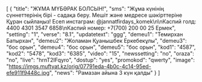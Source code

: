 [
  {
    "title": "ЖҰМА МҮБӘРАК БОЛСЫН!",
    "sms": "Жұма күнінің сүннеттерінің бірі - садақа беру. Мешіт және медресе шәкірттеріне Құран сыйлаңыз! Есеп инстаграм: @jannatfirdays_komek\n\nКаспий голд: 4400 4301 3547 6858\nКаспий номер: +7(700) 200 00 25 Ермек",
    "setting": "1",
    "verse": "8.1",
    "updatetext": "ggg",
    "demeu1": "Темирхан Батырхан",
    "demeu2": "Жоламан Қуанышбек Еркебекұлы",
    "demeu3": "бос орын",
    "demeu4": "бос орын",
    "demeu5": "бос орын",
    "kod1": "4587",
    "kod2": "5478",
    "kod3": "6385",
    "video": "15",
    "newssetting": "no",
    "oraza": "no",
    "live": "hrnT2IFqyro",
    "dostup": "yes",
    "promokod": "qwerty",
    "image": "https://imgs.muftyat.kz/orig/07791eda-4b0c-4c14-95ed-efe911f9448c.jpg",
    "news": "Рамазан айына 3 күн қалды"
  }
]
